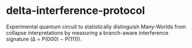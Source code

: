 # delta-interference-protocol
Experimental quantum circuit to statistically distinguish Many-Worlds from collapse interpretations by measuring a branch-aware interference signature (Δ = P(000) − P(111)).
